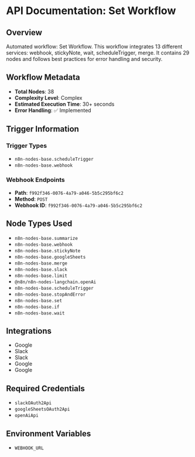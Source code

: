 # API Documentation: Set Workflow

## Overview
Automated workflow: Set Workflow. This workflow integrates 13 different services: webhook, stickyNote, wait, scheduleTrigger, merge. It contains 29 nodes and follows best practices for error handling and security.

## Workflow Metadata
- **Total Nodes**: 38
- **Complexity Level**: Complex
- **Estimated Execution Time**: 30+ seconds
- **Error Handling**: ✅ Implemented

## Trigger Information
### Trigger Types
- `n8n-nodes-base.scheduleTrigger`
- `n8n-nodes-base.webhook`

### Webhook Endpoints
- **Path**: `f992f346-0076-4a79-a046-5b5c295bf6c2`
- **Method**: `POST`
- **Webhook ID**: `f992f346-0076-4a79-a046-5b5c295bf6c2`


## Node Types Used
- `n8n-nodes-base.summarize`
- `n8n-nodes-base.webhook`
- `n8n-nodes-base.stickyNote`
- `n8n-nodes-base.googleSheets`
- `n8n-nodes-base.merge`
- `n8n-nodes-base.slack`
- `n8n-nodes-base.limit`
- `@n8n/n8n-nodes-langchain.openAi`
- `n8n-nodes-base.scheduleTrigger`
- `n8n-nodes-base.stopAndError`
- `n8n-nodes-base.set`
- `n8n-nodes-base.if`
- `n8n-nodes-base.wait`

## Integrations
- Google
- Slack
- Slack
- Google
- Google

## Required Credentials
- `slackOAuth2Api`
- `googleSheetsOAuth2Api`
- `openAiApi`

## Environment Variables
- `WEBHOOK_URL`

